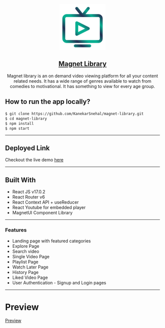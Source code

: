 <div align="center">
  <img src="public/icon.png" width="150" title="Magnet Library Logo">

## [Magnet Library](https://magnet-library.netlify.app/)

Magnet library is an on demand video viewing platform for all your content related needs. It has a wide range of genres available to watch from comedies to motivational. It has something to view for every age group.

## </div>

## How to run the app locally?

```
$ git clone https://github.com/KanekarSnehal/magnet-library.git
$ cd magnet-library
$ npm install
$ npm start
```

---

## Deployed Link

Checkout the live demo [here](https://magnet-library.netlify.app/)

---

## Built With

- React JS v17.0.2
- React Router v6
- React Context API + useReducer
- React Youtube for embedded player
- MagnetUI Component Library

---

### Features

- Landing page with featured categories
- Explore Page
- Search video
- Single Video Page
- Playlist Page
- Watch Later Page
- History Page
- Liked Video Page
- User Authentication - Signup and Login pages

---

# Preview

[Preview](https://res.cloudinary.com/dflebgpde/video/upload/v1653124446/magnet%20library/magnet-library_pdlchq.webm)
